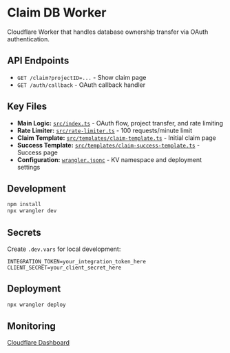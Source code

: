 # Claim DB Worker

Cloudflare Worker that handles database ownership transfer via OAuth authentication.

## API Endpoints

- `GET /claim?projectID=...` - Show claim page
- `GET /auth/callback` - OAuth callback handler

## Key Files

- **Main Logic:** [`src/index.ts`](src/index.ts) - OAuth flow, project transfer, and rate limiting
- **Rate Limiter:** [`src/rate-limiter.ts`](src/rate-limiter.ts) - 100 requests/minute limit
- **Claim Template:** [`src/templates/claim-template.ts`](src/templates/claim-template.ts) - Initial claim page
- **Success Template:** [`src/templates/claim-success-template.ts`](src/templates/claim-success-template.ts) - Success page
- **Configuration:** [`wrangler.jsonc`](wrangler.jsonc) - KV namespace and deployment settings

## Development

```bash
npm install
npx wrangler dev
```

## Secrets

Create `.dev.vars` for local development:
```env
INTEGRATION_TOKEN=your_integration_token_here
CLIENT_SECRET=your_client_secret_here
```

## Deployment

```bash
npx wrangler deploy
```

## Monitoring

[Cloudflare Dashboard](https://dash.cloudflare.com/0ef7f922ce028e16c1a44d98c86511b0/workers/services/view/claim-db-worker/production/metrics)
